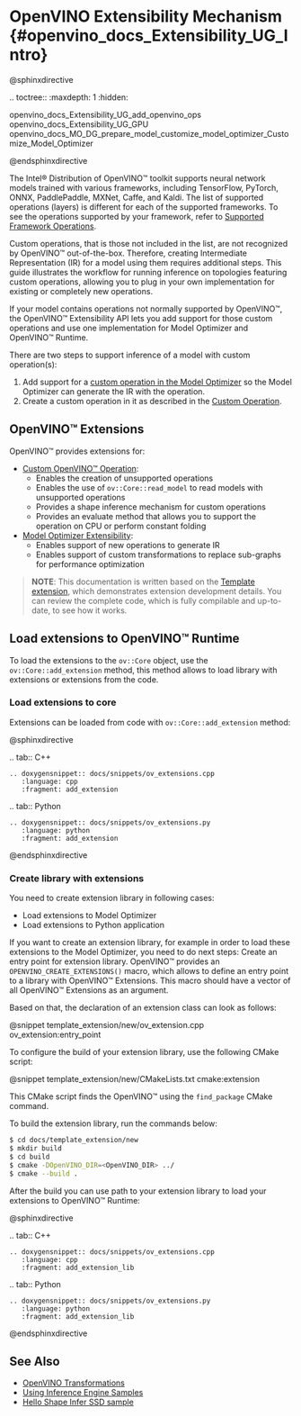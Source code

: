 # OpenVINO Extensibility Mechanism {#openvino_docs_Extensibility_UG_Intro}

@sphinxdirective

.. toctree::
   :maxdepth: 1
   :hidden:

   openvino_docs_Extensibility_UG_add_openvino_ops
   openvino_docs_Extensibility_UG_GPU
   openvino_docs_MO_DG_prepare_model_customize_model_optimizer_Customize_Model_Optimizer

@endsphinxdirective

The Intel® Distribution of OpenVINO™ toolkit supports neural network models trained with various frameworks, including
TensorFlow, PyTorch, ONNX, PaddlePaddle, MXNet, Caffe, and Kaldi. The list of supported operations (layers) is different for
each of the supported frameworks. To see the operations supported by your framework, refer to
[Supported Framework Operations](../MO_DG/prepare_model/Supported_Frameworks_Layers.md).

Custom operations, that is those not included in the list, are not recognized by OpenVINO™ out-of-the-box. Therefore, creating Intermediate Representation (IR) for a model using them requires additional steps. This guide illustrates the workflow for running inference on topologies featuring custom operations, allowing you to plug in your own implementation for existing or completely new operations.

If your model contains operations not normally supported by OpenVINO™, the OpenVINO™ Extensibility API lets you add support for those custom operations and use one implementation for Model Optimizer and OpenVINO™ Runtime.

There are two steps to support inference of a model with custom operation(s):
1. Add support for a [custom operation in the Model Optimizer](../MO_DG/prepare_model/customize_model_optimizer/Customize_Model_Optimizer.md) so
the Model Optimizer can generate the IR with the operation.
2. Create a custom operation in it as described in the [Custom Operation](add_openvino_ops.md).

## OpenVINO™ Extensions

OpenVINO™ provides extensions for:

 * [Custom OpenVINO™ Operation](add_openvino_ops.md):
    - Enables the creation of unsupported operations
    - Enables the use of `ov::Core::read_model` to read models with unsupported operations
    - Provides a shape inference mechanism for custom operations
    - Provides an evaluate method that allows you to support the operation on CPU or perform constant folding
 * [Model Optimizer Extensibility](../MO_DG/prepare_model/customize_model_optimizer/Customize_Model_Optimizer.md):
    - Enables support of new operations to generate IR
    - Enables support of custom transformations to replace sub-graphs for performance optimization

> **NOTE**: This documentation is written based on the [Template extension](https://github.com/openvinotoolkit/openvino/tree/master/docs/template_extension/new), which demonstrates extension development details. You can review the complete code, which is fully compilable and up-to-date, to see how it works.

## Load extensions to OpenVINO™ Runtime

To load the extensions to the `ov::Core` object, use the `ov::Core::add_extension` method, this method allows to load library with extensions or extensions from the code.

### Load extensions to core

Extensions can be loaded from code with `ov::Core::add_extension` method:

@sphinxdirective

.. tab:: C++

    .. doxygensnippet:: docs/snippets/ov_extensions.cpp
       :language: cpp
       :fragment: add_extension

.. tab:: Python

    .. doxygensnippet:: docs/snippets/ov_extensions.py
       :language: python
       :fragment: add_extension

@endsphinxdirective

### Create library with extensions

You need to create extension library in following cases:
 - Load extensions to Model Optimizer
 - Load extensions to Python application

If you want to create an extension library, for example in order to load these extensions to the Model Optimizer, you need to do next steps:
Create an entry point for extension library. OpenVINO™ provides an `OPENVINO_CREATE_EXTENSIONS()` macro, which allows to define an entry point to a library with OpenVINO™ Extensions.
This macro should have a vector of all OpenVINO™ Extensions as an argument.

Based on that, the declaration of an extension class can look as follows:

@snippet template_extension/new/ov_extension.cpp ov_extension:entry_point

To configure the build of your extension library, use the following CMake script:

@snippet template_extension/new/CMakeLists.txt cmake:extension

This CMake script finds the OpenVINO™ using the `find_package` CMake command.

To build the extension library, run the commands below:

```sh
$ cd docs/template_extension/new
$ mkdir build
$ cd build
$ cmake -DOpenVINO_DIR=<OpenVINO_DIR> ../
$ cmake --build .
```

After the build you can use path to your extension library to load your extensions to OpenVINO™ Runtime:

@sphinxdirective

.. tab:: C++

    .. doxygensnippet:: docs/snippets/ov_extensions.cpp
       :language: cpp
       :fragment: add_extension_lib

.. tab:: Python

    .. doxygensnippet:: docs/snippets/ov_extensions.py
       :language: python
       :fragment: add_extension_lib

@endsphinxdirective

## See Also

* [OpenVINO Transformations](./ov_transformations.md)
* [Using Inference Engine Samples](../OV_Runtime_UG/Samples_Overview.md)
* [Hello Shape Infer SSD sample](../../samples/cpp/hello_reshape_ssd/README.md)
